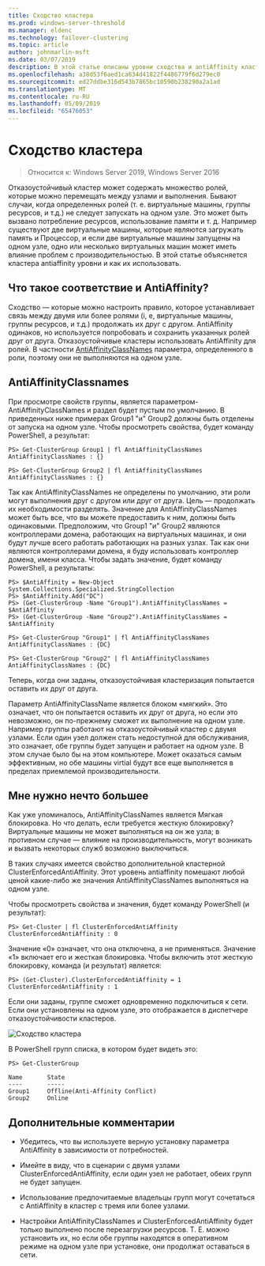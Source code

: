 ```yaml
---
title: Сходство кластера
ms.prod: windows-server-threshold
ms.manager: eldenc
ms.technology: failover-clustering
ms.topic: article
author: johnmarlin-msft
ms.date: 03/07/2019
description: В этой статье описаны уровни сходства и antiAffinity кластера отработки отказа
ms.openlocfilehash: a38d53f6aed1ca634d41822f4486779f6d279ec0
ms.sourcegitcommit: ed27ddbe316d543b7865bc10590b238290a2a1ad
ms.translationtype: MT
ms.contentlocale: ru-RU
ms.lasthandoff: 05/09/2019
ms.locfileid: "65476053"
---
```

# <a name="cluster-affinity"></a>Сходство кластера

> Относится к: Windows Server 2019, Windows Server 2016

Отказоустойчивый кластер может содержать множество ролей, которые можно перемещать между узлами и выполнения.  Бывают случаи, когда определенных ролей (т. е. виртуальные машины, группы ресурсов, и т.д.) не следует запускать на одном узле.  Это может быть вызвано потребление ресурсов, использование памяти и т. д.  Например существуют две виртуальные машины, которые являются загружать память и Процессор, и если две виртуальные машины запущены на одном узле, одно или несколько виртуальных машин может иметь влияние проблем с производительностью.  В этой статье объясняется кластера antiaffinity уровни и как их использовать.

## <a name="what-is-affinity-and-antiaffinity"></a>Что такое соответствие и AntiAffinity?

Сходство — которые можно настроить правило, которое устанавливает связь между двумя или более ролями (i, e, виртуальные машины, группы ресурсов, и т.д.) продолжать их друг с другом.  AntiAffinity одинаков, но используется попробовать и сохранить указанных ролей друг от друга.  Отказоустойчивые кластеры использовать AntiAffinity для ролей.  В частности [AntiAffinityClassNames](https://docs.microsoft.com/previous-versions/windows/desktop/mscs/groups-antiaffinityclassnames) параметра, определенного в роли, поэтому они не выполняются на одном узле.  

## <a name="antiaffinityclassnames"></a>AntiAffinityClassnames

При просмотре свойств группы, является параметром-AntiAffinityClassNames и раздел будет пустым по умолчанию.  В приведенных ниже примерах Group1 "и" Group2 должны быть отделены от запуска на одном узле.  Чтобы просмотреть свойства, будет команду PowerShell, а результат:

    PS> Get-ClusterGroup Group1 | fl AntiAffinityClassNames
    AntiAffinityClassNames : {}

    PS> Get-ClusterGroup Group2 | fl AntiAffinityClassNames
    AntiAffinityClassNames : {}

Так как AntiAffinityClassNames не определены по умолчанию, эти роли могут выполнения друг с другом или друг от друга.  Цель — продолжать их необходимости разделять.  Значение для AntiAffinityClassNames может быть все, что вы можете предоставить к ним, должны быть одинаковыми.  Предположим, что Group1 "и" Group2 являются контроллерами домена, работающих на виртуальных машинах, и они будут лучше всего работать работающих на разных узлах.  Так как они являются контроллерами домена, я буду использовать контроллер домена, имени класса.  Чтобы задать значение, будет команду PowerShell, а результаты:

    PS> $AntiAffinity = New-Object System.Collections.Specialized.StringCollection
    PS> $AntiAffinity.Add("DC")
    PS> (Get-ClusterGroup -Name "Group1").AntiAffinityClassNames = $AntiAffinity
    PS> (Get-ClusterGroup -Name "Group2").AntiAffinityClassNames = $AntiAffinity

    PS> Get-ClusterGroup "Group1" | fl AntiAffinityClassNames
    AntiAffinityClassNames : {DC}

    PS> Get-ClusterGroup "Group2" | fl AntiAffinityClassNames
    AntiAffinityClassNames : {DC}

Теперь, когда они заданы, отказоустойчивая кластеризация попытается оставить их друг от друга.  

Параметр AntiAffinityClassName является блоком «мягкий».  Это означает, что он попытается оставить их друг от друга, но если это невозможно, он по-прежнему сможет их выполнение на одном узле.  Например группы работают на отказоустойчивый кластер с двумя узлами.  Если один узел должен стать недоступной для обслуживания, это означает, обе группы будет запущен и работает на одном узле.  В этом случае было бы на этом компьютере.  Может оказаться самым эффективным, но обе машины virtial будут все еще выполняется в пределах приемлемой производительности.

## <a name="i-need-more"></a>Мне нужно нечто большее

Как уже упоминалось, AntiAffinityClassNames является Мягкая блокировка.  Но что делать, если требуется жесткую блокировку?  Виртуальные машины не может выполняться на он же узла; в противном случае — влияние на производительность, могут возникать и вызвать некоторых служб возможно выключиться.

В таких случаях имеется свойство дополнительной кластерной ClusterEnforcedAntiAffinity.  Этот уровень antiaffinity помешают любой ценой какие-либо же значения AntiAffinityClassNames выполняться на одном узле.

Чтобы просмотреть свойства и значения, будет команду PowerShell (и результат):

    PS> Get-Cluster | fl ClusterEnforcedAntiAffinity
    ClusterEnforcedAntiAffinity : 0

Значение «0» означает, что она отключена, а не применяться.  Значение «1» включает его и жесткая блокировка.  Чтобы включить этот жесткую блокировку, команда (и результат) является:

    PS> (Get-Cluster).ClusterEnforcedAntiAffinity = 1
    ClusterEnforcedAntiAffinity : 1

Если они заданы, группе сможет одновременно подключиться к сети.  Если они установлены на одном узле, это отображается в диспетчере отказоустойчивости кластеров.

![Сходство кластера](media\Cluster-Affinity\Cluster-Affinity-1.png)

В PowerShell групп списка, в котором будет видеть это:

    PS> Get-ClusterGroup

    Name       State
    ----       -----
    Group1     Offline(Anti-Affinity Conflict)
    Group2     Online

## <a name="additional-comments"></a>Дополнительные комментарии

- Убедитесь, что вы используете верную установку параметра AntiAffinity в зависимости от потребностей.
- Имейте в виду, что в сценарии с двумя узлами ClusterEnforcedAntiAffinity, если один узел не работает, обеих групп не будет запущен.  

- Использование предпочитаемые владельцы групп могут сочетаться с AntiAffinity в кластер с тремя или более узлами.
- Настройки AntiAffinityClassNames и ClusterEnforcedAntiAffinity будет только выполнено после перезагрузки ресурсов. Т. Е. можно установить их, но если обе группы находятся в оперативном режиме на одном узле при установке, они продолжат оставаться в сети.



